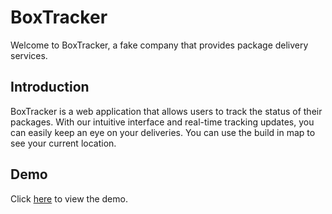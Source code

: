# BoxTracker

Welcome to BoxTracker, a fake company that provides package delivery services.

## Introduction

BoxTracker is a web application that allows users to track the status of their packages. With our intuitive interface and real-time tracking updates, you can easily keep an eye on your deliveries. You can use the build in map to see your current location.

## Demo

Click [here](https://boxtracker-demo.netlify.app/) to view the demo.